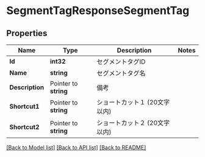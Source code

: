 # SegmentTagResponseSegmentTag

## Properties

Name | Type | Description | Notes
------------ | ------------- | ------------- | -------------
**Id** | **int32** | セグメントタグID | 
**Name** | **string** | セグメントタグ名 | 
**Description** | Pointer to **string** | 備考 | 
**Shortcut1** | Pointer to **string** | ショートカット１ (20文字以内) | 
**Shortcut2** | Pointer to **string** | ショートカット２ (20文字以内) | 

[[Back to Model list]](../README.md#documentation-for-models) [[Back to API list]](../README.md#documentation-for-api-endpoints) [[Back to README]](../README.md)


